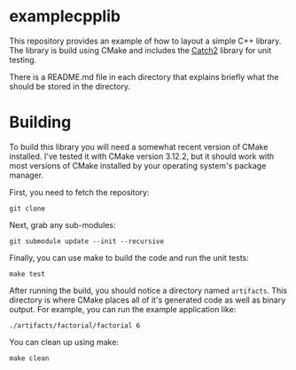 # examplecpplib

This repository provides an example of how to layout a simple C++ library. The library is build using CMake and includes the [Catch2](https://github.com/catchorg/Catch2) library for unit testing.

There is a README.md file in each directory that explains briefly what the should be stored in the directory.

# Building

To build this library you will need a somewhat recent version of CMake installed. I've tested it with CMake version 3.12.2, but it should work with most versions of CMake installed by your operating system's package manager.

First, you need to fetch the repository:

    git clone 
    
Next, grab any sub-modules:

    git submodule update --init --recursive

Finally, you can use make to build the code and run the unit tests:

    make test

After running the build, you should notice a directory named `artifacts`. This directory is where CMake places all of it's generated code as well as binary output. For example, you can run the example application like:

    ./artifacts/factorial/factorial 6

You can clean up using make:

    make clean
